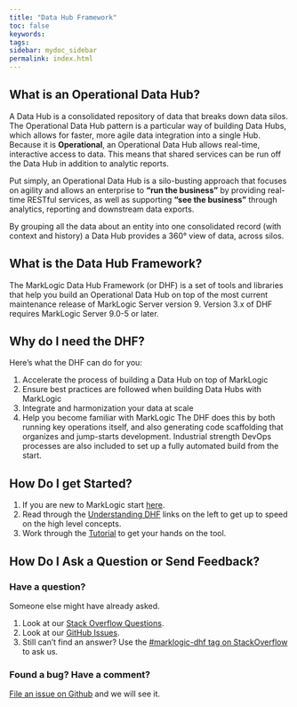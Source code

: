 ```yaml
---
title: "Data Hub Framework"
toc: false
keywords: 
tags:
sidebar: mydoc_sidebar
permalink: index.html
---
```


## What is an Operational Data Hub?

A Data Hub is a consolidated repository of data that breaks down data silos. The Operational Data Hub pattern is a particular way of building Data Hubs, which allows for faster, more agile data integration into a single Hub. Because it is **Operational**, an Operational Data Hub allows real-time, interactive access to data. This means that shared services can be run off the Data Hub in addition to analytic reports.

Put simply, an Operational Data Hub is a silo-busting approach that focuses on agility and allows an enterprise to **“run the business”** by providing real-time RESTful services, as well as supporting **“see the business”** through analytics, reporting and downstream data exports.

By grouping all the data about an entity into one consolidated record (with context and history) a Data Hub provides a 360° view of data, across silos.

## What is the Data Hub Framework?

The MarkLogic Data Hub Framework (or DHF) is a set of tools and libraries that help you build an Operational Data Hub on top of the most current maintenance release of MarkLogic Server version 9. Version 3.x of DHF requires MarkLogic Server 9.0-5 or later.

## Why do I need the DHF?

Here’s what the DHF can do for you:

1. Accelerate the process of building a Data Hub on top of MarkLogic
2. Ensure best practices are followed when building Data Hubs with MarkLogic
3. Integrate and harmonization your data at scale
4. Help you become familiar with MarkLogic
The DHF does this by both running key operations itself, and also generating code scaffolding that organizes and jump-starts development. Industrial strength DevOps processes are also included to set up a fully automated build from the start.

## How Do I get Started?

1. If you are new to MarkLogic start [here](http://www.marklogic.com/what-is-marklogic/).
2. Read through the [Understanding DHF](https://marklogic.github.io/marklogic-data-hub/understanding/) links on the left to get up to speed on the high level concepts.
3. Work through the [Tutorial](https://marklogic.github.io/marklogic-data-hub/tutorial/) to get your hands on the tool.

## How Do I Ask a Question or Send Feedback?

### Have a question?
Someone else might have already asked.

1. Look at our [Stack Overflow Questions](https://stackoverflow.com/questions/tagged/marklogic-dhf).
2. Look at our [GitHub Issues](https://github.com/marklogic/marklogic-data-hub/issues).
3. Still can’t find an answer? Use the [#marklogic-dhf tag on StackOverflow](https://stackoverflow.com/questions/ask?tags=marklogic-dhf) to ask us.

### Found a bug? Have a comment?
[File an issue on Github](https://github.com/marklogic/marklogic-data-hub/issues/new) and we will see it.
